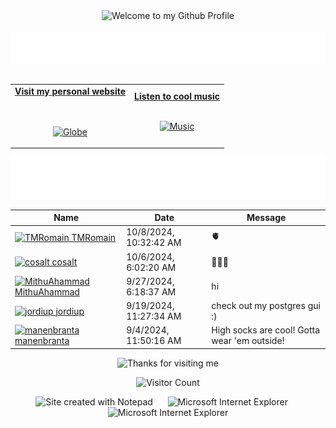 <!-- "Hero" Header -->
<div align="center">
  <img src="https://github.com/BrunnerLivio/brunnerlivio/blob/master/images/welcome.png?raw=true" style="max-width: 100%;" alt="Welcome to my Github Profile" />
  <br />
  <br />
  <img height="50" alt="My Name is Livio and I like Node.js" src="images/personal_note.svg" />
  <br />
  <br />

</div>

<!-- Social -->
<table width="100%" align="center">
<tr>
<td align="center">
<a href="https://brunnerliv.io">
<strong>Visit my personal website </strong>
<br />
<br />
<br />

<p>

<img alt="Globe" height="80" src="images/globe.gif">
</a>
</p>

</td>


<td align="center">
<a href="https://www.youtube.com/watch?v=3YxaaGgTQYM&ab_channel=EvanescenceVEVO">
<strong>Listen to cool music</strong>
<br />
<br />


<p>
<img height="100" alt="Music" src="images/music.gif"> 
</a>
</p>

</td>
</tr>
</table>

<div align="center">
<a href="https://github.com/BrunnerLivio/brunnerlivio/issues/62#issuecomment-new"><img src="images/guestbook.svg"></a> 
</div>

<!-- Guestbook -->
| Name | Date | Message |
|---|---|---|
| <a href="https://github.com/TMRomain"><img width="24" src="https://avatars.githubusercontent.com/u/54318639?s=24&v=4" alt="TMRomain" /> TMRomain</a> |10/8/2024, 10:32:42 AM|🫀|
| <a href="https://github.com/cosalt"><img width="24" src="https://avatars.githubusercontent.com/u/91860754?s=24&u=bf4e43539fce95baecb2273e7de0e25d8dc4c7a8&v=4" alt="cosalt" /> cosalt</a> |10/6/2024, 6:02:20 AM|🦦🦦🦦|
| <a href="https://github.com/MithuAhammad"><img width="24" src="https://avatars.githubusercontent.com/u/146988350?s=24&u=a76bad91971d550c6b6e7f61e21bec803c649761&v=4" alt="MithuAhammad" /> MithuAhammad</a> |9/27/2024, 6:18:37 AM|hi|
| <a href="https://github.com/jordiup"><img width="24" src="https://avatars.githubusercontent.com/u/21688404?s=24&u=84be4ac37f45ed21ba15366ef9f9564f3efb6c0e&v=4" alt="jordiup" /> jordiup</a> |9/19/2024, 11:27:34 AM|check out my postgres gui :)|
| <a href="https://github.com/manenbranta"><img width="24" src="https://avatars.githubusercontent.com/u/179237030?s=24&u=50cd1b2ea4c5550dc4bcb540cd7516000747d276&v=4" alt="manenbranta" /> manenbranta</a> |9/4/2024, 11:50:16 AM|High socks are cool! Gotta wear 'em outside!|
<!-- /Guestbook -->

<!-- Footer -->

<div align="center">

<img height="120" alt="Thanks for visiting me" width="100%" src="https://raw.githubusercontent.com/BrunnerLivio/brunnerlivio/master/images/marquee.svg" />
<br />

![Visitor Count](https://profile-counter.glitch.me/brunnerlivio/count.svg)


<img src="https://raw.githubusercontent.com/BrunnerLivio/brunnerlivio/master/images/notepad.gif" alt="Site created with Notepad" height="30" />
<!-- "margin-right: whatever;" -->
<span>&nbsp;&nbsp;&nbsp;&nbsp;</span>  
<img src="https://raw.githubusercontent.com/BrunnerLivio/brunnerlivio/master/images/ie_logo.gif" alt="Microsoft Internet Explorer" />
<span>&nbsp;&nbsp;&nbsp;&nbsp;</span>  
<img src="https://raw.githubusercontent.com/BrunnerLivio/brunnerlivio/master/images/noframes.gif" alt="Microsoft Internet Explorer" />

</div>
